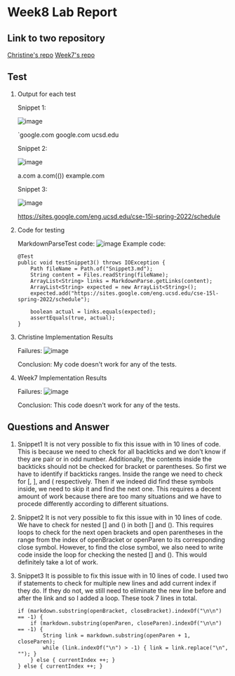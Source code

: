 # Week8 Lab Report
## Link to two repository
[Christine's repo](https://github.com/chw081/markdown-parser)
[Week7's repo](https://github.com/charvishukla/markdown_parser_2)
## Test
1. Output for each test

    Snippet 1: 

    ![image](Snippet1Prev.jpeg)

    `google.com google.com ucsd.edu
    
    Snippet 2:

    ![image](Snippet2Prev.jpeg)

    a.com a.com(()) example.com

    Snippet 3:

    ![image](Snippet3Prev.jpeg)

    https://sites.google.com/eng.ucsd.edu/cse-15l-spring-2022/schedule

2. Code for testing

    MarkdownParseTest code:
    ![image](CodeTestSnippets.jpeg)
    Example code:
    ```
    @Test
    public void testSnippet3() throws IOException {
        Path fileName = Path.of("Snippet3.md");
        String content = Files.readString(fileName);
        ArrayList<String> links = MarkdownParse.getLinks(content);
        ArrayList<String> expected = new ArrayList<String>();
        expected.add("https://sites.google.com/eng.ucsd.edu/cse-15l-spring-2022/schedule");

        boolean actual = links.equals(expected);
        assertEquals(true, actual);
    }
    ```

3. Christine Implementation Results

    Failures:
    ![image](SnippetsForMy.jpeg)

    Conclusion:
    My code doesn't work for any of the tests.

4. Week7 Implementation Results

    Failures:
    ![image](SnippetsForWeek7.jpeg)

    Conclusion:
    This code doesn't work for any of the tests.

## Questions and Answer

1. Snippet1
    It is not very possible to fix this issue with in 10 lines of code. This is because we need to check for all backticks and we don't know if they are pair or in odd number. Additionally, the contents inside the backticks should not be checked for bracket or parentheses. So first we have to identify if backticks ranges. Inside the range we need to check for [, ], and ( respectively. Then if we indeed did find these symbols inside, we need to skip it and find the next one. This requires a decent amount of work because there are too many situations and we have to procede differently according to different situations.
2. Snippet2
    It is not very possible to fix this issue with in 10 lines of code. We have to check for nested [] and () in both [] and (). This requires loops to check for the next open brackets and open parentheses in the range from the index of openBracket or openParen to its corresponding close symbol. However, to find the close symbol, we also need to write code inside the loop for checking the nested [] and (). This would definitely take a lot of work.
3. Snippet3
    It is possible to fix this issue with in 10 lines of code. I used two if statements to check for multiple new lines and add current index if they do. If they do not, we still need to eliminate the new line before and after the link and so I added a loop. These took 7 lines in total.

    ```
    if (markdown.substring(openBracket, closeBracket).indexOf("\n\n") == -1) {
        if (markdown.substring(openParen, closeParen).indexOf("\n\n") == -1) {
            String link = markdown.substring(openParen + 1, closeParen);
            while (link.indexOf("\n") > -1) { link = link.replace("\n", ""); }
        } else { currentIndex ++; }
    } else { currentIndex ++; }
    ```